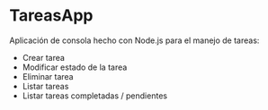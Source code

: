 # TareasApp
Aplicación de consola hecho con Node.js para el manejo de tareas:
- Crear tarea
- Modificar estado de la tarea
- Eliminar tarea
- Listar tareas
- Listar tareas completadas / pendientes

